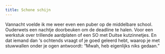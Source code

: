 ```yaml
---
title: Schone schijn
---
```

Vannacht voelde ik me weer even een puber op de middelbare school. Ouderwets een nachtje doorbeuken om de deadline te halen. Voor een werkstuk over trillende aardplaten of een SO met Duitse kutzinnetjes. En 
dat iemand dan ‘s ochtends vraagt of je goed geleerd hebt, waarop je met stuwwallen onder je ogen antwoordt: “Mwah, heb eigenlijks niks gedaan.”
